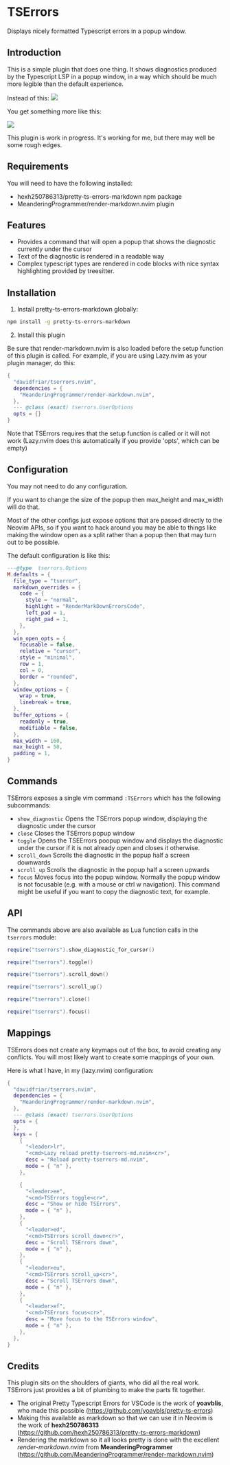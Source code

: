 # TSErrors

Displays nicely formatted Typescript errors in a popup window.

## Introduction

This is a simple plugin that does one thing.
It shows diagnostics produced by the Typescript LSP in a popup window, in a way which
should be much more legible than the default experience.

Instead of this:
![](./screenshots/ksnip_20241219-173512.png)

You get something more like this:

![](./screenshots/ksnip_20241219-173901.png)

This plugin is work in progress. It's working for me, but there may well be some rough edges.

## Requirements

You will need to have the following installed:

- hexh250786313/pretty-ts-errors-markdown npm package
- MeanderingProgrammer/render-markdown.nvim plugin

## Features

- Provides a command that will open a popup that shows the diagnostic currently under the cursor
- Text of the diagnostic is rendered in a readable way
- Complex typescript types are rendered in code blocks with nice syntax highlighting provided by treesitter.

## Installation

1. Install pretty-ts-errors-markdown globally:

```sh
npm install -g pretty-ts-errors-markdown
```

2. Install this plugin

Be sure that render-markdown.nvim is also loaded before the setup function of this plugin is called.
For example, if you are using Lazy.nvim as your plugin manager, do this:

```lua
{
  "davidfriar/tserrors.nvim",
  dependencies = {
    "MeanderingProgrammer/render-markdown.nvim",
  },
  --- @class (exact) tserrors.UserOptions
  opts = {}
}
```

Note that TSErrors requires that the setup function is called or it will not work (Lazy.nvim does this
automatically if you provide 'opts', which can be empty)

## Configuration

You may not need to do any configuration.

If you want to change the size of the popup then max_height and max_width will do that.

Most of the other configs just expose options that are passed directly to the Neovim APIs, so if you want to hack around you may
be able to things like making the window open as a split rather than a popup then that may turn out to be possible.

The default configuration is like this:

```lua
---@type  tserrors.Options
M.defaults = {
  file_type = "tserror",
  markdown_overrides = {
    code = {
      style = "normal",
      highlight = "RenderMarkDownErrorsCode",
      left_pad = 1,
      right_pad = 1,
    },
  },
  win_open_opts = {
    focusable = false,
    relative = "cursor",
    style = "minimal",
    row = 1,
    col = 0,
    border = "rounded",
  },
  window_options = {
    wrap = true,
    linebreak = true,
  },
  buffer_options = {
    readonly = true,
    modifiable = false,
  },
  max_width = 160,
  max_height = 50,
  padding = 1,
}
```

## Commands

TSErrors exposes a single vim command `:TSErrors` which has the following subcommands:

- `show_diagnostic` Opens the TSErrors popup window, displaying the diagnostic under the cursor
- `close` Closes the TSErrors popup window
- `toggle` Opens the TSEErrors poopup window and displays the diagnostic under the cursor if it is not already open and closes it otherwise.
- `scroll_down` Scrolls the diagnostic in the popup half a screen downwards
- `scroll_up` Scrolls the diagnostic in the popup half a screen upwards
- `focus` Moves focus into the popup window. Normally the popup window is not focusable (e.g. with a mouse or ctrl w navigation). This command might be useful if you want to copy the diagnostic text, for example.

## API

The commands above are also available as Lua function calls in the `tserrors` module:

```lua
require("tserrors").show_diagnostic_for_cursor()

require("tserrors").toggle()

require("tserrors").scroll_down()

require("tserrors").scroll_up()

require("tserrors").close()

require("tserrors").focus()
```

## Mappings

TSErrors does not create any keymaps out of the box, to avoid creating any conflicts. You will most likely want to create some mappings of your own.

Here is what I have, in my (lazy.nvim) configuration:

```lua
{
  "davidfriar/tserrors.nvim",
  dependencies = {
    "MeanderingProgrammer/render-markdown.nvim",
  },
  --- @class (exact) tserrors.UserOptions
  opts = {
  },
  keys = {
    {
      "<leader>lr",
      "<cmd>Lazy reload pretty-tserrors-md.nvim<cr>",
      desc = "Reload pretty-tserrors-md.nvim",
      mode = { "n" },
    },

    {
      "<leader>ee",
      "<cmd>TSErrors toggle<cr>",
      desc = "Show or hide TSErrors",
      mode = { "n" },
    },
    {
      "<leader>ed",
      "<cmd>TSErrors scroll_down<cr>",
      desc = "Scroll TSErrors down",
      mode = { "n" },
    },
    {
      "<leader>eu",
      "<cmd>TSErrors scroll_up<cr>",
      desc = "Scroll TSErrors down",
      mode = { "n" },
    },
    {
      "<leader>ef",
      "<cmd>TSErrors focus<cr>",
      desc = "Move focus to the TSErrors window",
      mode = { "n" },
    },
  },
}

```

## Credits

This plugin sits on the shoulders of giants, who did all the real work. TSErrors just provides a bit of plumbing to make the parts fit together.

- The original Pretty Typescript Errors for VSCode is the work of **yoavblis**, who made this possible (https://github.com/yoavbls/pretty-ts-errors)
- Making this available as markdown so that we can use it in Neovim is the work of **hexh250786313** (https://github.com/hexh250786313/pretty-ts-errors-markdown)
- Rendering the markdown so it all looks pretty is done with the excellent _render-markdown.nvim_ from **MeanderingProgrammer** (https://github.com/MeanderingProgrammer/render-markdown.nvim)

